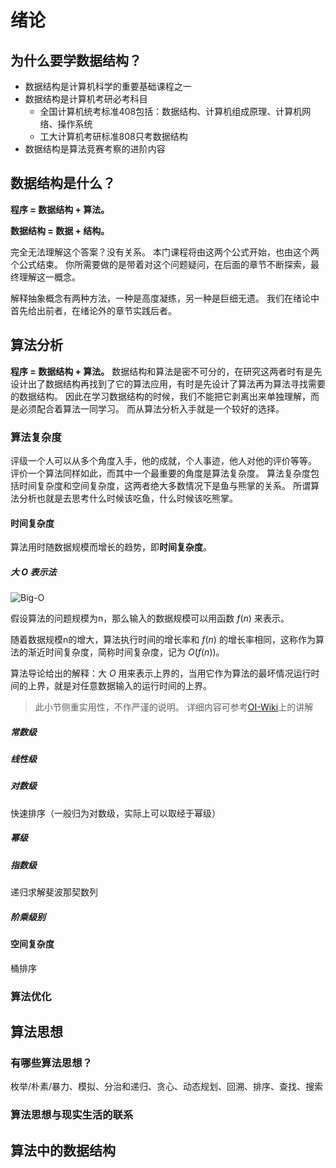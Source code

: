 # 绪论

## 为什么要学数据结构？

- 数据结构是计算机科学的重要基础课程之一
- 数据结构是计算机考研必考科目
  - 全国计算机统考标准408包括：数据结构、计算机组成原理、计算机网络、操作系统
  - 工大计算机考研标准808只考数据结构
- 数据结构是算法竞赛考察的进阶内容

## 数据结构是什么？

**程序 = 数据结构 + 算法。**

**数据结构 = 数据 + 结构。**

完全无法理解这个答案？没有关系。
本门课程将由这两个公式开始，也由这个两个公式结束。
你所需要做的是带着对这个问题疑问，在后面的章节不断探索，最终理解这一概念。

解释抽象概念有两种方法，一种是高度凝练，另一种是巨细无遗。
我们在绪论中首先给出前者，在绪论外的章节实践后者。

## 算法分析

**程序 = 数据结构 + 算法。**
数据结构和算法是密不可分的，在研究这两者时有是先设计出了数据结构再找到了它的算法应用，有时是先设计了算法再为算法寻找需要的数据结构。
因此在学习数据结构的时候，我们不能把它剥离出来单独理解，而是必须配合着算法一同学习。
而从算法分析入手就是一个较好的选择。

### 算法复杂度

评级一个人可以从多个角度入手，他的成就，个人事迹，他人对他的评价等等。
评价一个算法同样如此，而其中一个最重要的角度是算法复杂度。
算法复杂度包括时间复杂度和空间复杂度，这两者绝大多数情况下是鱼与熊掌的关系。
所谓算法分析也就是去思考什么时候该吃鱼，什么时候该吃熊掌。

#### 时间复杂度

算法用时随数据规模而增长的趋势，即**时间复杂度**。

##### 大 $O$ 表示法

![Big-O](images/Big-O.png)

假设算法的问题规模为n，那么输入的数据规模可以用函数 $f(n)$ 来表示。

随着数据规模n的增大，算法执行时间的增长率和 $f(n)$ 的增长率相同，这称作为算法的渐近时间复杂度，简称时间复杂度，记为 $O(f(n))$。

算法导论给出的解释：大 $O$ 用来表示上界的，当用它作为算法的最坏情况运行时间的上界，就是对任意数据输入的运行时间的上界。

>此小节侧重实用性，不作严谨的说明。
>详细内容可参考[OI-Wiki](https://oi-wiki.org/basic/complexity/)上的讲解

##### 常数级

##### 线性级

##### 对数级

快速排序（一般归为对数级，实际上可以取经于幂级）

##### 幂级

##### 指数级

递归求解斐波那契数列

##### 阶乘级别

#### 空间复杂度

桶排序

### 算法优化



## 算法思想

### 有哪些算法思想？

枚举/朴素/暴力、模拟、分治和递归、贪心、动态规划、回溯、排序、查找、搜索

### 算法思想与现实生活的联系

## 算法中的数据结构
